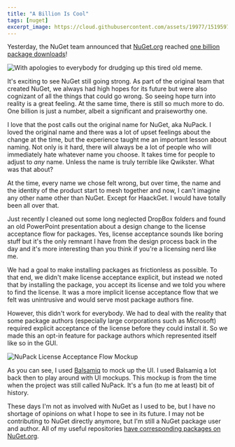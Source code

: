 ```yaml
---
title: "A Billion Is Cool"
tags: [nuget]
excerpt_image: https://cloud.githubusercontent.com/assets/19977/15195972/16db77ae-177f-11e6-8837-9819e8047f15.png
---
```


Yesterday, the NuGet team announced that [NuGet.org](https://nuget.org/) reached [one billion package downloads](http://blog.nuget.org/20160510/The-1st-Billion.1.html)!

![With apologies to everybody for drudging up this tired old meme.](https://cloud.githubusercontent.com/assets/19977/15195972/16db77ae-177f-11e6-8837-9819e8047f15.png)

It's exciting to see NuGet still going strong. As part of the original team that created NuGet, we always had high hopes for its future but were also cognizant of all the things that could go wrong. So seeing hope turn into reality is a great feeling. At the same time, there is still so much more to do. One billion is just a number, albeit a significant and praiseworthy one.

I love that the post calls out the original name for NuGet, aka NuPack. I loved the original name and there was a lot of upset feelings about the change at the time, but the experience taught me an important lesson about naming. Not only is it hard, there will always be a lot of people who will immediately hate whatever name you choose. It takes time for people to adjust to _any_ name. Unless the name is truly terrible like Qwikster. What was that about?

At the time, every name we chose felt wrong, but over time, the name and the identity of the product start to mesh together and now, I can't imagine any other name other than NuGet. Except for HaackGet. I would have totally been all over that.

Just recently I cleaned out some long neglected DropBox folders and found an old PowerPoint presentation about a design change to the license acceptance flow for packages. Yes, license acceptance sounds like boring stuff but it's the only remnant I have from the design process back in the day and it's more interesting than you think if you're a licensing nerd like me.

We had a goal to make installing packages as frictionless as possible. To that end, we didn't make license acceptance explicit, but instead we noted that by installing the package, you accept its license and we told you where to find the license. It was a more implicit license acceptance flow that we felt was unintrusive and would serve most package authors fine.

However, this didn't work for everybody. We had to deal with the reality that some package authors (especially large corporations such as Microsoft) required explicit acceptance of the license before they could install it. So we made this an opt-in feature for package authors which represented itself like so in the GUI.

![NuPack License Acceptance Flow Mockup](https://cloud.githubusercontent.com/assets/19977/15196311/8d4f4ee6-1780-11e6-9240-0b476effaca9.png)

As you can see, I used [Balsamiq](https://balsamiq.com/) to mock up the UI. I used Balsamiq a lot back then to play around with UI mockups. This mockup is from the time when the project was still called NuPack. It's a fun (to me at least) bit of history.

These days I'm not as involved with NuGet as I used to be, but I have no shortage of opinions on what I hope to see in its future. I may not be contributing to NuGet directly anymore, but I'm still a NuGet package user and author. All of my useful repositories [have corresponding packages on NuGet.org](https://www.nuget.org/profiles/haacked).

